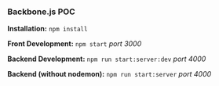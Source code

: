 ### Backbone.js POC

**Installation:** `npm install`

**Front Development:** `npm start` *port 3000*

**Backend Development:** `npm run start:server:dev` *port 4000*

**Backend (without nodemon):** `npm run start:server` *port 4000*
